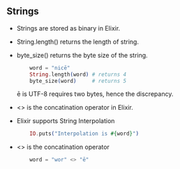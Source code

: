 ## Strings

* Strings are stored as binary in Elixir.
* String.length() returns the length of string.
* byte_size()  returns the byte size of the string.
    ``` elixir
        word = "nicē"
        String.length(word) # returns 4
        byte_size(word)     # returns 5
    ```
    ē is UTF-8 requires two bytes, hence the discrepancy.

* <> is the concatination operator in Elixir.
* Elixir supports String Interpolation
    ``` elixir
        IO.puts("Interpolation is #{word}")
    ````

* <> is the concatination operator
    ``` elixir
        word = "wor" <> "ē"
    ````